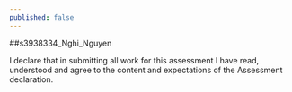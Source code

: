 ```yaml
---
published: false
---
```

##s3938334_Nghi_Nguyen

I declare that in submitting all work for this assessment I have read, understood and agree to the content and expectations of the Assessment declaration.

